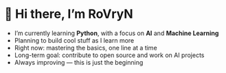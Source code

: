 
# 👋 Hi there, I’m RoVryN

 - I’m currently learning **Python**, with a focus on **AI** and **Machine Learning**  
 - Planning to build cool stuff as I learn more  
 -  Right now: mastering the basics, one line at a time  
 -  Long-term goal: contribute to open source and work on AI projects  
 -  Always improving — this is just the beginning
